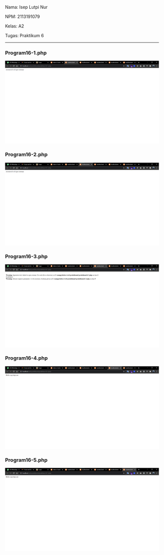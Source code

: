 Nama: Isep Lutpi Nur

NPM: 2113191079

Kelas: A2

Tugas: Praktikum 6

<hr>

### Program16-1.php
<img src="images\image-20210316144652987.png">



### Program16-2.php
<img src="images\image-20210316144700944.png">



### Program16-3.php
<img src="images\image-20210316144709318.png">



### Program16-4.php
<img src="images\image-20210316144820272.png">



### Program16-5.php
<img src="images\image-20210316144725736.png">
